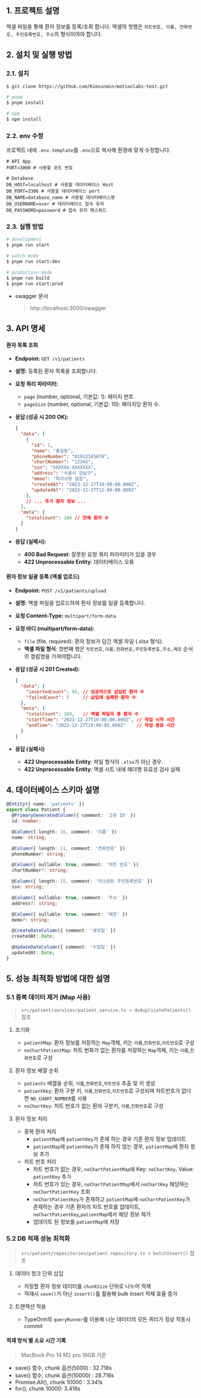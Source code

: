 ## 1. 프로젝트 설명

엑셀 파일을 통해 환자 정보를 등록/조회 합니다.
엑셀의 첫행은 `차트번호, 이름, 전화번호, 주민등록번호, 주소`의 형식이여야 합니다.

## 2. 설치 및 실행 방법

### 2.1. 설치
``` bash
$ git clone https://github.com/Kimsunmin/motionlabs-test.git

# pnpm
$ pnpm install

# npm
$ npm install
```
### 2.2. env 수정
프로젝트 내에 `.env.template`를 `.env`으로 복사해 환경에 맞게 수정합니다.
``` env
# API App
PORT=3000 # 사용할 포트 번호

# Database
DB_HOST=localhost # 사용할 데이터베이스 Host
DB_PORT=3306 # 사용할 데이터베이스 port
DB_NAME=database_name # 사용할 데이터베이스명
DB_USERNAME=user # 데이터베이스 접속 유저
DB_PASSWORD=password # 접속 유저 패스워드
```

### 2.3. 실행 방법

``` bash
# development
$ pnpm run start

# watch mode
$ pnpm run start:dev

# production mode
$ pnpm run build
$ pnpm run start:prod
```
* swagger 문서
  > http://localhost:3000/swagger

## 3. API 명세

#### 환자 목록 조회

*   **Endpoint:** `GET /v1/patients`
*   **설명:** 등록된 환자 목록을 조회합니다.
*   **요청 쿼리 파라미터:**
    *   `page` (number, optional, 기본값: 1): 페이지 번호.
    *   `pageSize` (number, optional, 기본값: 10): 페이지당 환자 수.
*   **응답 (성공 시 200 OK):**

    ```json
    {
      "data": [
        {
          "id": 1,
          "name": "홍길동",
          "phoneNumber": "01012345678",
          "chartNumber": "12345",
          "ssn": "XXXXXX-XXXXXXX",
          "address": "서울시 강남구",
          "memo": "특이사항 없음",
          "createdAt": "2023-12-27T10:00:00.000Z",
          "updatedAt": "2023-12-27T12:00:00.000Z"
        },
        // ... 추가 환자 정보 ...
      ],
      "meta": {
        "totalCount": 100 // 전체 환자 수
      }
    }
    ```
*   **응답 (실패시):**
    *   **400 Bad Request**: 잘못된 요청 쿼리 파라미터가 있을 경우
    *   **422 Unprocessable Entity**: 데이터베이스 오류

#### 환자 정보 일괄 등록 (엑셀 업로드)

*   **Endpoint:** `POST /v1/patients/upload`
*   **설명:** 엑셀 파일을 업로드하여 환자 정보를 일괄 등록합니다.
*   **요청 Content-Type:** `multipart/form-data`
*   **요청 바디 (multipart/form-data):**
    *   `file` (file, required): 환자 정보가 담긴 엑셀 파일 (.xlsx 형식).
    *   **엑셀 파일 형식**: 첫번째 행은 `차트번호,이름,전화번호,주민등록번호,주소,메모` 순서의 컬럼명을 가져야합니다.
*   **응답 (성공 시 201 Created):**

    ```json
    {
      "data": {
        "insertedCount": 95, // 성공적으로 삽입된 환자 수
        "failedCount": 5     // 삽입에 실패한 환자 수
      },
      "meta": {
        "totalCount": 100,   // 엑셀 파일의 총 환자 수
        "startTime": "2023-12-27T10:00:00.000Z", // 작업 시작 시간
        "endTime": "2023-12-27T10:00:05.000Z"    // 작업 종료 시간
      }
    }
    ```
* **응답 (실패시)**
    * **422 Unprocessable Entity**: 파일 형식이 `.xlsx`가 아닌 경우.
    * **422 Unprocessable Entity**: 엑셀 시트 내에 헤더행 유료성 검사 실패

## 4. 데이터베이스 스키마 설명
``` typescript
@Entity({ name: 'patients' })
export class Patient {
  @PrimaryGeneratedColumn({ comment: '고유 ID' })
  id: number;

  @Column({ length: 16, comment: '이름' })
  name: string;

  @Column({ length: 11, comment: '전화번호' })
  phoneNumber: string;

  @Column({ nullable: true, comment: '차트 번호' })
  chartNumber?: string;

  @Column({ length: 15, comment: '마스킹된 주민등록번호' })
  ssn: string;

  @Column({ nullable: true, comment: '주소' })
  address?: string;

  @Column({ nullable: true, comment: '메모' })
  memo?: string;

  @CreateDateColumn({ comment: '생성일' })
  createdAt: Date;

  @UpdateDateColumn({ comment: '수정일' })
  updatedAt: Date;
}
```

## 5. 성능 최적화 방법에 대한 설명
### 5.1 중복 데이터 제거 (Map 사용)
> `src/patient/services/patient.service.ts > deduplicatePatients()` 참조
1. 초기화
   * `patientMap`: 환자 정보를 저장하는 `Map`객체, 키는 `이름`,`전화번호`,`차트번호`로 구성
   * `noChartPatientMap`: 차트 번화가 없는 환자를 저장하는 `Map`객체, 키는 `이름`,`전화번호`로 구성
     
2. 환자 정보 배열 순회
   * `patients` 배열을 순회, `이름`,`전화번호`,`차트번호` 추출 및 키 생성
   * `patientKey`: 환자 구분 키, `이름`,`전화번호`,`차트번호`로 구성되며 차트번호가 없다면 `NO_CHART_NUMBER`를 사용
   * `noChartKey`: 차트 번호가 없는 환자 구분키, `이름`,`전화번호`로 구성

3. 환자 정보 처리
   * 중복 환자 처리
     * `patientMap`에 `patientKey`가 존재 하는 경우 기존 환자 정보 업데이트
     * `patientMap`에 `patientKey`가 존재 하지 않는 경우, `patientMap`에 환자 정보 추가
   * 차트 번호 처리
     * 차트 번호가 없는 경우, `noChartPatientMap`에 Key: `noChartKey`, Value: `patientKey` 추가
     * 차트 번호가 있는 경우, `noChartPatientMap`에서 `noChartKey` 해당하는 `noChartPatientKey` 조회
     * `noChartPatientKey`가 존재하고 `patientMap`에 `noChartPatientKey`가 존재하는 경우 기존 환자의 차트 번호를 업데이트, `noChartPatientKey`,`patientMap`에서 해당 정보 제거
     * 업데이트 된 정보를 `patientMap`에 저장
    
### 5.2 DB 적재 성능 최적화
> `src/patient/repositories/patient.repository.ts > batchInsert()` 참조
1. 데이터 청크 단위 삽입
   * 저장할 환자 정보 데이터를 `chunkSize` 단위로 나누어 적재
   * 적재시 `save()`가 아닌 `insert()`를 활용해 bulk insert 적재 효율 증가
   
2. 트랜잭션 적용
   * TypeOrm의 `queryRunner`를 이용해 나눈 데이터의 모든 퀴리가 정상 작동시 commit


#### 적재 방식 별 소요 시간 기록
> MacBook Pro 14 M2 pro 16GB 기준
  * save() 함수, chunk 옵션(5000) : 32.718s
  * save() 함수, chunk 옵션(10000) : 28.718s
  * Promise.All(), chunk 10000 : 3.341s
  * for(), chunk 10000: 3.416s
